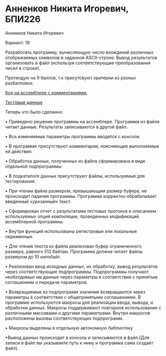 # Анненков Никита Игоревич, БПИ226
Анненков Никита Игоревич

Вариант: 19

Разработать программу, вычисляющую число вхождений различных отображаемых символов в заданной ASCII–строке. Вывод
результатов организовать в файл (используя соответствующие преобразования чисел в строки).

Претендую на 9 баллов, т.к присутсвуют критерии из разных разбалловок.

[Код на ассемблере с комментариями.](https://github.com/polblack7/IHW3/tree/main/code)

[Тестовые данные](https://github.com/polblack7/IHW3/tree/main/tests)


Теперь что было сделанно:

• Приведено решение программы на ассемблере. Программа из файла читает данные. Результаты записываются в другой файл.

• Все изменяемые параметры программы вводятся с консоли.

• В программе присутствуют комментарии, поясняющие выполняемые ей действия.

• Обработка данных, полученных из файла сформирована в виде отдельной подпрограммы.

• В подкаталоге данных присутствуют файлы, используемые для тестирования.

• При чтении файла размером, превышающим размер буфера, не
происходит падения программы. Программа корректно обрабатывает введенный «урезанный» текст.

• Сформирован отчет с результатами тестовых прогонов и описанием используемых опций компиляции, проведенных модификаций
ассемблерной программы.

• Внутри функций использованы регистровые или локальные переменные.

• Для чтения текста из файла реализован буфер ограниченного размера, равного 512 байтам. Программа должна читает файлы размером до 10 килобайт.

• Реализован ввод исходных данных, их обработку, вывод результатов через соответствующие подпрограммы. Подпрограммы получают необходимые им данные через параметры в соответствии с принятым соглашением о передаче параметров.

• Возвращаемые из подпрограмм значения возвращаются через параметры в соответствии с общепринятыми соглашениями.
В программе используются макросы для реализации ввода, вывода, и обработки данных. Макросы поддерживают повторное использование с различными массивами и другими параметрами. Внутри макросов расположены вызовы соответствующих подпрограмм.

• Макросы выделены в отдельную автономную библиотеку

•Вывод данных происходит в консоль и записываются в файл.(Для записи в файл вы указываете путь к ниму и программа сама создает файл).
